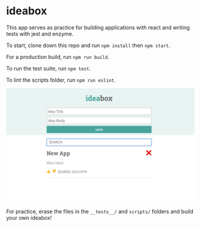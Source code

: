 # ideabox

This app serves as practice for building applications with react and writing tests with jest and enzyme.

To start, clone down this repo and run `npm install` then `npm start`.

For a production build, run `npm run build`.

To run the test suite, run `npm test`.

To lint the scripts folder, run `npm run eslint`.

![final product](./src/ideabox-react-screenshot.png) 

For practice, erase the files in the `__tests__/` and `scripts/` folders and build your own ideabox!
